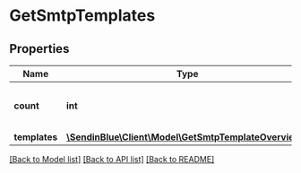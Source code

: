 # GetSmtpTemplates

## Properties
Name | Type | Description | Notes
------------ | ------------- | ------------- | -------------
**count** | **int** | Count of transactional email templates | [optional] 
**templates** | [**\SendinBlue\Client\Model\GetSmtpTemplateOverview[]**](GetSmtpTemplateOverview.md) |  | [optional] 

[[Back to Model list]](../../README.md#documentation-for-models) [[Back to API list]](../../README.md#documentation-for-api-endpoints) [[Back to README]](../../README.md)


